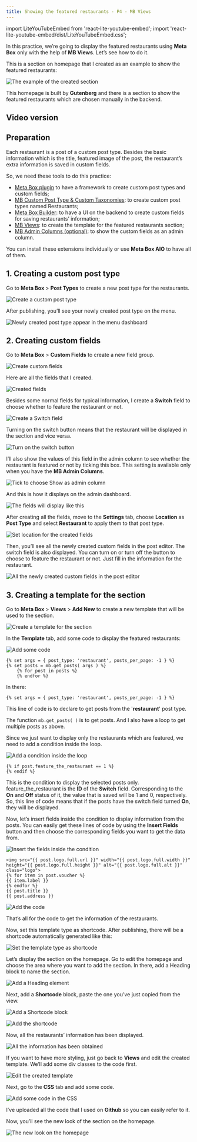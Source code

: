 ```yaml
---
title: Showing the featured restaurants - P4 - MB Views
---
```


import LiteYouTubeEmbed from 'react-lite-youtube-embed';
import 'react-lite-youtube-embed/dist/LiteYouTubeEmbed.css';

In this practice, we’re going to display the featured restaurants using **Meta Box** only with the help of **MB Views**. Let’s see how to do it.

This is a section on homepage that I created as an example to show the featured restaurants:

![The example of the created section](https://i.imgur.com/SF3eHvi.png)

This homepage is built by **Gutenberg** and there is a section to show the featured restaurants which are chosen manually in the backend.

## Video version

<LiteYouTubeEmbed id='Kp3hM0mjlCM' />

## Preparation

Each restaurant is a post of a custom post type. Besides the basic information which is the title, featured image of the post, the restaurant’s extra information is saved in custom fields.

So, we need these tools to do this practice:

* [Meta Box plugin](https://wordpress.org/plugins/meta-box/) to have a framework to create custom post types and custom fields;
* [MB Custom Post Type & Custom Taxonomies](https://metabox.io/plugins/custom-post-type/): to create custom post types named Restaurants;
* [Meta Box Builder](https://metabox.io/plugins/meta-box-builder/): to have a UI on the backend to create custom fields for saving restaurants’ information;
* [MB Views](https://metabox.io/plugins/mb-views/): to create the template for the featured restaurants section;
* [MB Admin Columns (optional)](https://metabox.io/plugins/mb-admin-columns/): to show the custom fields as an admin column.

You can install these extensions individually or use **Meta Box AIO** to have all of them.

## 1. Creating a custom post type

Go to **Meta Box** > **Post Types** to create a new post type for the restaurants.

![Create a custom post type](https://i.imgur.com/dsjDWsv.png)

After publishing, you’ll see your newly created post type on the menu.

![Newly created post type appear in the menu dashboard](https://i.imgur.com/lLlVWCM.png)

## 2. Creating custom fields

Go to **Meta Box** > **Custom Fields** to create a new field group.

![Create custom fields](https://i.imgur.com/tpHVa6J.png)

Here are all the fields that I created.

![Created fields](https://i.imgur.com/x929fVO.png)

Besides some normal fields for typical information, I create a **Switch** field to choose whether to feature the restaurant or not.

![Create a Switch field](https://i.imgur.com/LR0qlMi.png)

Turning on the switch button means that the restaurant will be displayed in the section and vice versa.

![Turn on the switch button](https://i.imgur.com/aApoL3l.png)

I’ll also show the values of this field in the admin column to see whether the restaurant is featured or not by ticking this box. This setting is available only when you have the **MB Admin Columns**.

![Tick to choose Show as admin column](https://i.imgur.com/AAw5xBk.png)

And this is how it displays on the admin dashboard.

![The fields will display like this](https://i.imgur.com/GrV4UAu.png)

After creating all the fields, move to the **Settings** tab, choose **Location** as **Post Type** and select **Restaurant** to apply them to that post type.

![Set location for the created fields](https://i.imgur.com/8sJARDe.png)

Then, you’ll see all the newly created custom fields in the post editor. The switch field is also displayed. You can turn on or turn off the button to choose to feature the restaurant or not. Just fill in the information for the restaurant.

![All the newly created custom fields in the post editor](https://i.imgur.com/U8MF7eB.gif)

## 3. Creating a template for the section

Go to **Meta Box** > **Views** > **Add New** to create a new template that will be used to the section.

![Create a template for the section](https://i.imgur.com/kCGWyXA.png)

In the **Template** tab, add some code to display the featured restaurants:

![Add some code](https://i.imgur.com/JWsovKT.png)

``` 
{% set args = { post_type: 'restaurant', posts_per_page: -1 } %}
{% set posts = mb.get_posts( args ) %}
	{% for post in posts %}
	{% endfor %} 
```

In there:

``` 
{% set args = { post_type: 'restaurant', posts_per_page: -1 } %} 
```

This line of code is to declare to get posts from the '**restaurant**' post type.

The function ` mb.get_posts( ) ` is to get posts. And I also have a loop to get multiple posts as above.

Since we just want to display only the restaurants which are featured, we need to add a condition inside the loop.

![Add a condition inside the loop](https://i.imgur.com/jWjxEP2.png)

 ```
{% if post.feature_the_restaurant == 1 %}
{% endif %} 
```

This is the condition to display the selected posts only. feature_the_restaurant is the **ID** of the **Switch** field. Corresponding to the **On** and **Off** status of it, the value that is saved will be 1 and 0, respectively. So, this line of code means that if the posts have the switch field turned **On**, they will be displayed. 

Now, let’s insert fields inside the condition to display information from the posts. You can easily get these lines of code by using the **Insert Fields** button and then choose the corresponding fields you want to get the data from.

![Insert the fields inside the condition](https://i.imgur.com/e1MWnFA.gif)

``` <img src="{{ post.thumbnail.full.url }}" width="{{ post.thumbnail.full.width }}" height="{{ post.thumbnail.full.height }}" alt="{{ post.thumbnail.full.alt }}">
<img src="{{ post.logo.full.url }}" width="{{ post.logo.full.width }}" height="{{ post.logo.full.height }}" alt="{{ post.logo.full.alt }}" class="logo">
{% for item in post.voucher %}
{{ item.label }}
{% endfor %}
{{ post.title }}
{{ post.address }}
```

![Add the code](https://i.imgur.com/2YjR5Yp.png)

That’s all for the code to get the information of the restaurants. 

Now, set this template type as shortcode. After publishing, there will be a shortcode automatically generated like this:

![Set the template type as shortcode](https://i.imgur.com/oOtBjhc.png)

Let’s display the section on the homepage. Go to edit the homepage and choose the area where you want to add the section. In there, add a Heading block to name the section.

![Add a Heading element](https://i.imgur.com/BX1AzGP.png)

Next, add a **Shortcode** block, paste the one you’ve just copied from the view.

![Add a Shortcode block](https://i.imgur.com/fHSCFLv.png)

![Add the shortcode](https://i.imgur.com/PaxlFGp.png)

Now, all the restaurants’ information has been displayed.

![All the information has been obtained](https://i.imgur.com/Cl2lXGo.png)

If you want to have more styling, just go back to **Views** and edit the created template. We’ll add some div classes to the code first.

![Edit the created template](https://i.imgur.com/CALbfEJ.png)

Next, go to the **CSS** tab and add some code.

![Add some code in the CSS](https://i.imgur.com/N1tVM7x.png)

I’ve uploaded all the code that I used on **Github** so you can easily refer to it.

Now, you’ll see the new look of the section on the homepage.

![The new look on the homepage](https://i.imgur.com/SF3eHvi.png)
